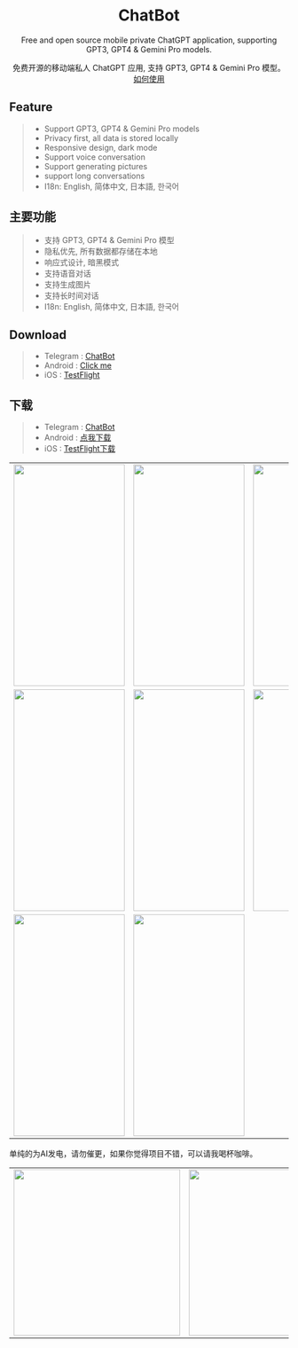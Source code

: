<div align="center">

<h1 align="center">ChatBot</h1>

Free and open source mobile private ChatGPT application, supporting GPT3, GPT4 & Gemini Pro models.

免费开源的移动端私人 ChatGPT 应用, 支持 GPT3, GPT4 & Gemini Pro 模型。 [如何使用](./USAGE.md)

</div>

## Feature
>* Support GPT3, GPT4 & Gemini Pro models
>* Privacy first, all data is stored locally
>* Responsive design, dark mode
>* Support voice conversation
>* Support generating pictures
>* support long conversations
>* I18n: English, 简体中文, 日本語, 한국어

## 主要功能
>* 支持 GPT3, GPT4 & Gemini Pro 模型
>* 隐私优先, 所有数据都存储在本地
>* 响应式设计, 暗黑模式
>* 支持语音对话
>* 支持生成图片
>* 支持长时间对话
>* I18n: English, 简体中文, 日本語, 한국어


## Download
>* Telegram : [ChatBot](https://t.me/chatbot_all)
>* Android : [Click me](https://github.com/ChatBot-All/chatbot-app/releases)
>* iOS : [TestFlight](https://testflight.apple.com/join/Znpyd2IF)


## 下载
>* Telegram : [ChatBot](https://t.me/chatbot_all)
>* Android : [点我下载](https://github.com/ChatBot-All/chatbot-app/releases)
>* iOS : [TestFlight下载](https://testflight.apple.com/join/Znpyd2IF)

<table>

<tr>

<td><center><img src="https://github.com/ChatBot-All/chatbot-app/blob/main/art/1.jpg" width="200" height="400" /></center></td>
<td><center><img src="https://github.com/ChatBot-All/chatbot-app/blob/main/art/2.jpg" width="200" height="400" /></center></td>
<td><center><img src="https://github.com/ChatBot-All/chatbot-app/blob/main/art/3.jpg" width="200" height="400" /></center></td>

</tr>

<tr>

<td><center><img src="https://github.com/ChatBot-All/chatbot-app/blob/main/art/4.jpg" width="200" height="400" /></center></td>
<td><center><img src="https://github.com/ChatBot-All/chatbot-app/blob/main/art/5.jpg" width="200" height="400" /></center></td>
<td><center><img src="https://github.com/ChatBot-All/chatbot-app/blob/main/art/6.jpg" width="200" height="400" /></center></td>

</tr>
<tr>

<td><center><img src="https://github.com/ChatBot-All/chatbot-app/blob/main/art/7.jpg" width="200" height="400" /></center></td>
<td><center><img src="https://github.com/ChatBot-All/chatbot-app/blob/main/art/8.jpg" width="200" height="400" /></center></td>

</tr>
</table>

单纯的为AI发电，请勿催更，如果你觉得项目不错，可以请我喝杯咖啡。

<table>

<tr>

<td><center><img src="https://github.com/ChatBot-All/chatbot-app/blob/main/art/alipay.jpg" width="300"  /></center></td>
<td><center><img src="https://github.com/ChatBot-All/chatbot-app/blob/main/art/wechat.jpg" width="300"  /></center></td>

</tr>


</table>

